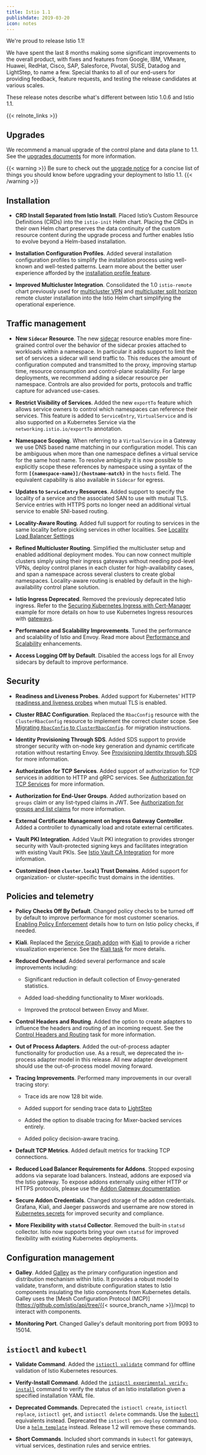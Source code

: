 ```yaml
---
title: Istio 1.1
publishdate: 2019-03-20
icon: notes
---
```


We're proud to release Istio 1.1!

We have spent the last 8 months making some significant improvements to the
overall product, with fixes and features from Google, IBM, VMware, Huawei,
RedHat, Cisco, SAP, Salesforce, Pivotal, SUSE, Datadog and LightStep, to name a
few. Special thanks to all of our end-users for providing feedback, feature
requests, and testing the release candidates at various scales.

These release notes describe what's different between Istio 1.0.6 and Istio 1.1.

{{< relnote_links >}}

## Upgrades

We recommend a manual upgrade of the control plane and data plane to 1.1. See
the [upgrades documents](/docs/setup/kubernetes/upgrade/) for more
information.

{{< warning >}}
Be sure to check out the [upgrade notice](/docs/setup/kubernetes/upgrade/notice) for a
concise list of things you should know before upgrading your deployment to
Istio 1.1.
{{< /warning >}}

## Installation

- **CRD Install Separated from Istio Install**.  Placed Istio’s Custom Resource
  Definitions (CRDs) into the `istio-init` Helm chart. Placing the CRDs in
  their own Helm chart preserves the data continuity of the custom resource
  content during the upgrade process and further enables Istio to evolve beyond
  a Helm-based installation.

- **Installation Configuration Profiles**. Added several installation
  configuration profiles to simplify the installation process using well-known
  and well-tested patterns. Learn more about the better user experience
  afforded by the [installation profile feature](/docs/setup/kubernetes/additional-setup/config-profiles/).

- **Improved Multicluster Integration**. Consolidated the 1.0 `istio-remote`
  chart previously used for
  [multicluster VPN](/docs/setup/kubernetes/install/multicluster/vpn/) and
  [multicluster split horizon](/docs/examples/multicluster/split-horizon-eds/) remote cluster installation
  into the Istio Helm chart simplifying the operational experience.

## Traffic management

- **New `Sidecar` Resource**. The new [sidecar](/docs/concepts/traffic-management/#sidecars) resource
  enables more fine-grained control over the behavior of the sidecar proxies attached to workloads within a namespace.
  In particular it adds support to limit the set of services a sidecar will send traffic to.
  This reduces the amount of configuration computed and transmitted to
  the proxy, improving startup time, resource consumption and control-plane scalability.
  For large deployments, we recommend adding a sidecar resource per namespace. Controls are also
  provided for ports, protocols and traffic capture for advanced use-cases.

- **Restrict Visibility of Services**. Added the new `exportTo` feature which allows
  service owners to control which namespaces can reference their services. This feature is
  added to `ServiceEntry`, `VirtualService` and is also supported on a Kubernetes Service via the
  `networking.istio.io/exportTo` annotation.

- **Namespace Scoping**. When referring to a `VirtualService` in a Gateway we use DNS based name matching
  in our configuration model. This can be ambiguous when more than one namespace defines a virtual service
  for the same host name. To resolve ambiguity it is now possible to explicitly scope these references
  by namespace using a syntax of the form **`[{namespace-name}]/{hostname-match}`** in the `hosts` field.
  The equivalent capability is also available in `Sidecar` for egress.

- **Updates to `ServiceEntry` Resources**. Added support to specify the
  locality of a service and the associated SAN to use with mutual TLS. Service
  entries with HTTPS ports no longer need an additional virtual service to
  enable SNI-based routing.

- **Locality-Aware Routing**. Added full support for routing to services in the
  same locality before picking services in other localities.
  See [Locality Load Balancer Settings](/docs/reference/config/istio.mesh.v1alpha1/#LocalityLoadBalancerSetting)

- **Refined Multicluster Routing**. Simplified the multicluster setup and
  enabled additional deployment modes. You can now connect multiple clusters
  simply using their ingress gateways without needing pod-level VPNs, deploy
  control planes in each cluster for high-availability cases, and span a
  namespace across several clusters to create global namespaces. Locality-aware
  routing is enabled by default in the high-availability control plane
  solution.

- **Istio Ingress Deprecated**. Removed the previously deprecated Istio
  ingress. Refer to the [Securing Kubernetes Ingress with Cert-Manager](/docs/examples/advanced-gateways/ingress-certmgr/)
  example for more details on how to use Kubernetes Ingress resources with
  [gateways](/docs/concepts/traffic-management/#gateways).

- **Performance and Scalability Improvements**. Tuned the performance and
  scalability of Istio and Envoy. Read more about [Performance and Scalability](/docs/concepts/performance-and-scalability/)
  enhancements.

- **Access Logging Off by Default**. Disabled the access logs for all Envoy
  sidecars by default to improve performance.

## Security

- **Readiness and Liveness Probes**. Added support for Kubernetes' HTTP
  [readiness and liveness probes](/help/faq/security/#k8s-health-checks) when
  mutual TLS is enabled.

- **Cluster RBAC Configuration**. Replaced the `RbacConfig` resource with the
  `ClusterRbacConfig` resource to implement the correct cluster scope. See
  [Migrating `RbacConfig` to `ClusterRbacConfig`](/docs/setup/kubernetes/upgrade/steps/#migrating-from-rbacconfig-to-clusterrbacconfig).
  for migration instructions.

- **Identity Provisioning Through SDS**. Added SDS support to provide stronger
  security with on-node key generation and dynamic certificate rotation without
  restarting Envoy. See [Provisioning Identity through SDS](/docs/tasks/security/auth-sds)
  for more information.

- **Authorization for TCP Services**. Added support of authorization for TCP
  services in addition to HTTP and gRPC services. See [Authorization for TCP Services](/docs/tasks/security/authz-tcp)
  for more information.

- **Authorization for End-User Groups**. Added authorization based on `groups`
  claim or any list-typed claims in JWT. See [Authorization for groups and list claims](/docs/tasks/security/rbac-groups/)
  for more information.

- **External Certificate Management on Ingress Gateway Controller**.
  Added a controller to dynamically load and rotate external certificates.

- **Vault PKI Integration**. Added Vault PKI integration to provides stronger
  security with Vault-protected signing keys and facilitates integration with
  existing Vault PKIs. See [Istio Vault CA Integration](/docs/tasks/security/vault-ca)
  for more information.

- **Customized (non `cluster.local`) Trust Domains**. Added support for
  organization- or cluster-specific trust domains in the identities.

## Policies and telemetry

- **Policy Checks Off By Default**. Changed policy checks to be turned off by
  default to improve performance for most customer scenarios. [Enabling Policy Enforcement](/docs/tasks/policy-enforcement/enabling-policy/)
  details how to turn on Istio policy checks, if needed.

- **Kiali**. Replaced the [Service Graph addon](https://github.com/istio/istio/issues/9066)
  with [Kiali](https://www.kiali.io) to provide a richer visualization
  experience. See the [Kiali task](/docs/tasks/telemetry/kiali/) for more
  details.

- **Reduced Overhead**. Added several performance and scale improvements
  including:

    - Significant reduction in default collection of Envoy-generated
      statistics.

    - Added load-shedding functionality to Mixer workloads.

    - Improved the protocol between Envoy and Mixer.

- **Control Headers and Routing**. Added the option to create adapters to
  influence the headers and routing of an incoming request. See the [Control Headers and Routing](/docs/tasks/policy-enforcement/control-headers)
  task for more information.

- **Out of Process Adapters**. Added the out-of-process adapter functionality
  for production use. As a result, we deprecated the in-process adapter model
  in this release. All new adapter development should use the out-of-process
  model moving forward.

- **Tracing Improvements**. Performed many improvements in our overall tracing
  story:

    - Trace ids are now 128 bit wide.

    - Added support for sending trace data to [LightStep](/docs/tasks/telemetry/distributed-tracing/lightstep/)

    - Added the option to disable tracing for Mixer-backed services entirely.

    - Added policy decision-aware tracing.

- **Default TCP Metrics**. Added default metrics for tracking TCP connections.

- **Reduced Load Balancer Requirements for Addons**. Stopped exposing addons
  via separate load balancers. Instead, addons are exposed via the Istio
  gateway. To expose addons externally using either HTTP or HTTPS protocols,
  please use the [Addon Gateway documentation](/docs/tasks/telemetry/gateways/).

- **Secure Addon Credentials**. Changed storage of the addon credentials.
  Grafana, Kiali, and Jaeger passwords and username are now stored in
  [Kubernetes secrets](https://kubernetes.io/docs/concepts/configuration/secret/)
  for improved security and compliance.

- **More Flexibility with `statsd` Collector**. Removed the built-in `statsd`
  collector. Istio now supports bring your own `statsd` for
  improved flexibility with existing Kubernetes deployments.

## Configuration management

- **Galley**. Added [Galley](/docs/concepts/what-is-istio/#galley) as the
  primary configuration ingestion and distribution mechanism within Istio. It
  provides a robust model to validate, transform, and distribute configuration
  states to Istio components insulating the Istio components from Kubernetes
  details. Galley uses the [Mesh Configuration Protocol (MCP)](https://github.com/istio/api/tree/{{< source_branch_name >}}/mcp)
  to interact with components.

- **Monitoring Port**. Changed Galley's default monitoring port from 9093 to
  15014.

## `istioctl` and `kubectl`

- **Validate Command**. Added the [`istioctl validate`](/docs/reference/commands/istioctl/#istioctl-validate)
  command for offline validation of Istio Kubernetes resources.

- **Verify-Install Command**. Added the [`istioctl experimental verify-install`](/docs/reference/commands/istioctl/#istioctl-experimental-verify-install)
  command to verify the status of an Istio installation given a specified
  installation YAML file.

- **Deprecated Commands**. Deprecated the `istioctl create`, `istioctl
  replace`, `istioctl get`, and `istioctl delete` commands. Use the
  [`kubectl`](https://kubernetes.io/docs/tasks/tools/install-kubectl)
  equivalents instead. Deprecated the `istioctl gen-deploy` command too. Use a
  [`helm template`](/docs/setup/kubernetes/install/helm/#option-1-install-with-helm-via-helm-template)
  instead. Release 1.2 will remove these commands.

- **Short Commands**. Included short commands in `kubectl` for gateways,
  virtual services, destination rules and service entries.
